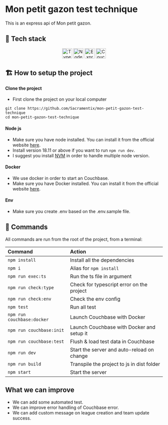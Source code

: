 # Mon petit gazon test technique

This is an express api of Mon petit gazon.

## 🚀 Tech stack

<p align="center">
	<a href="https://www.typescriptlang.org" title="Typescript"><img width=32 height=32 src="https://api.iconify.design/logos:typescript-icon.svg" alt="Typescript logo"></a>
  	<a href="https://nodejs.org" title="Node"><img width=32 height=32 src="https://api.iconify.design/logos:nodejs-icon.svg" alt="Node logo"></a>
  	<a href="https://expressjs.com" title="Express"><img width=32 height=32 src="https://api.iconify.design/skill-icons:expressjs-light.svg" alt="Express logo"></a>
 	<a href="https://www.couchbase.com" title="Couchbase"><img width=32 height=32 src="https://api.iconify.design/logos:couchbase.svg" alt="Couchbase logo"></a>
</p>

## 🏗️ How to setup the project

#### Clone the project

- First clone the project on your local computer
```
git clone https://github.com/Sacramentix/mon-petit-gazon-test-technique
cd mon-petit-gazon-test-technique
```

#### Node js

- Make sure you have node installed. You can install it from the official website [here](https://nodejs.org).
- Install version 18.11 or above if you want to run `npm run dev`.
- I suggest you install [NVM](https://github.com/nvm-sh/nvm) in order to handle multiple node version.

#### Docker

- We use docker in order to start an Couchbase.
- Make sure you have Docker installed. You can install it from the official website [here](https://www.docker.com).

#### Env

- Make sure you create .env based on the .env.sample file.

## 🧞 Commands

All commands are run from the root of the project, from a terminal:

| Command                   | Action                                       |
|:-----------------------   |:-------------------------------------------- |
| `npm install`             | Install all the dependencies                 |
| `npm i`                   | Alias for `npm install`                      |
| `npm run exec:ts`			| Run the ts file in argument				   |
| `npm run check:type`      | Check for typescript error on the project    |
| `npm run check:env`       | Check the env config                         |
| `npm test`       			| Run all test           		               |
| `npm run couchbase:docker`| Launch Couchbase with Docker                 |
| `npm run couchbase:init`  | Launch Couchbase with Docker and setup it	   |
| `npm run couchbase:test`  | Flush & load test data in Couchbase          |
| `npm run dev`             | Start the server and auto-reload on change   |
| `npm run build`           | Transpile the project to js in dist folder   |
| `npm start`               | Start the server                             |

## What we can improve

- We can add some automated test.
- We can improve error handling of Couchbase error.
- We can add custom message on league creation and team update success.
